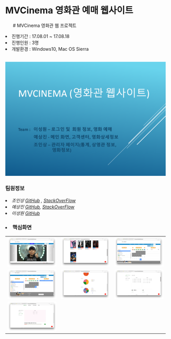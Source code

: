 # MVCinema 영화관 예매 웹사이트

<ul># MVCinema 영화관 웹 프로젝트</ul>
 <li>진행기간 : 17.08.01 ~ 17.08.18</li>
 <li>진행인원 : 3명</li>
 <li>개발환경 : Windows10, Mac OS Sierra</li>
 <br>

![Comnawa image](readme/mvcinema.png)

### 팀원정보

*<li>조인상 [GitHub][ghinsang] , [StackOverFlow][sfinsang]</li>*
*<li>예상진 [GitHub][ghsangjin], [StackOverFlow][sangjin]</li>* 
*<li>이성원 [GitHub][ghsungwon]</li>*

### <li>핵심화면</li>

<table>
 <tr>
  <td><img src="readme/1.png" width="300px"></td>
  <td><img src="readme/2.png" width="300px"></td>
  <td><img src="readme/3.png" width="300px"></td>
 </tr>
  <tr>
  <td><img src="readme/4.png" width="300px"></td>
  <td><img src="readme/5.png" width="300px"></td>
  <td><img src="readme/6.png" width="300px"></td>
 </tr>
  <tr>
  <td><img src="readme/7.png" width="300px"></td>
 </tr>
</table>
 

[ghsangjin]: https://github.com/sangjin0309
[ghsungwon]: https://github.com/tjddnjs625
[ghinsang]: https://github.com/insangwabcho
[sfinsang]: https://stackoverflow.com/users/8349800/%EC%A1%B0%EC%9D%B8%EC%83%81
[sangjin]: https://stackoverflow.com/users/8366655/%EC%98%88%EC%83%81%EC%A7%84
